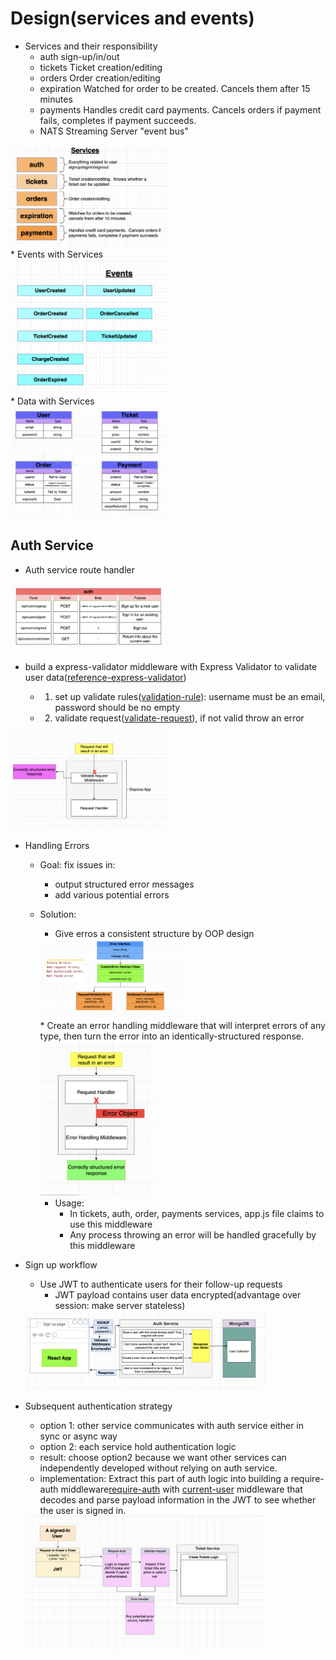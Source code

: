 # Design(services and events)
* Services and their responsibility
  * auth	sign-up/in/out
  * tickets	Ticket creation/editing
  * orders	Order creation/editing
  * expiration	Watched for order to be created. Cancels them after 15 minutes
  * payments	Handles credit card payments. Cancels orders if payment fails, completes if payment succeeds.
  * NATS Streaming Server	"event bus"
<div>
    <img src="../diagrams/design05/1-services.png" width=50% height=50% >
</div>
* Events with Services
<div>
    <img src="../diagrams/design05/2-events.png" width=50% height=50% >
</div>
* Data with Services
<div>
    <img src="../diagrams/design05/3-data.png" width=50% height=50% >
</div>

## Auth Service
* Auth service route handler
<div>
    <img src="../diagrams/design05/4-auth.png" width=50% height=50% >
</div>

* build a express-validator middleware with Express Validator to validate user data([reference-express-validator])

  * 1. set up validate rules([validation-rule]): username must be an email, password should be no empty
  * 2. validate request([validate-request]), if not valid throw an error
<div>
    <img src="../diagrams/design05/5-validator.png" width=50% height=50% >
</div>

* Handling Errors
  * Goal: fix issues in:
    * output structured error messages
    * add various potential errors

  * Solution: 
    * Give erros a consistent structure by OOP design
    <div>
      <img src="../diagrams/design05/7-errors.png" width=50% height=50% >
    </div>
    * Create an error handling middleware that will interpret errors of any type, then turn the error into an identically-structured response.
    <div>
      <img src="../diagrams/design05/6-errorhandler.png" width=40% height=40% >
    </div>

    * Usage:
      * In tickets, auth, order, payments services, app.js file claims to use this middleware
      * Any process throwing an error will be handled gracefully by this middleware

* Sign up workflow
  * Use JWT to authenticate users for their follow-up requests
    * JWT payload contains user data encrypted(advantage over session: make server stateless)
  <div>
    <img src="../diagrams/design05/8-signup.png" width=80% height=80% >
  </div>

* Subsequent authentication strategy
  * option 1: other service communicates with auth service either in sync or async way
  * option 2: each service hold authentication logic
  * result: choose option2 because we want other services can independently developed
  without relying on auth service.
  * implementation: Extract this part of auth logic into building a require-auth middleware[require-auth] with [current-user] middleware that decodes and parse payload information in the JWT to see whether the user is signed in.
  <div>
    <img src="../diagrams/design05/9-otherservices-auth.png" width=80% height=80% >
  </div>









<!-- MARKDOWN LINKS & IMAGES -->
[reference-express-validator]: https://dev.to/nedsoft/a-clean-approach-to-using-express-validator-8go
[validation-rule]: ticketing/auth/src/routes/signin.ts
[validate-request]: ticketing/common/src/middlewares/validate-request.ts
[require-auth]:ticketing/common/src/middlewares/require-auth.ts
[current-user]:ticketing/common/src/middlewares/current-user.ts